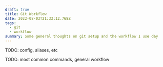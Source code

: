 ```yaml
---
draft: true
title: Git Workflow
date: 2022-08-03T21:33:12.768Z
tags:
  - git
  - workflow
summary: Some general thoughts on git setup and the workflow I use day to day.
---
```

TODO: config, aliases, etc

TODO: most common commands, general workflow